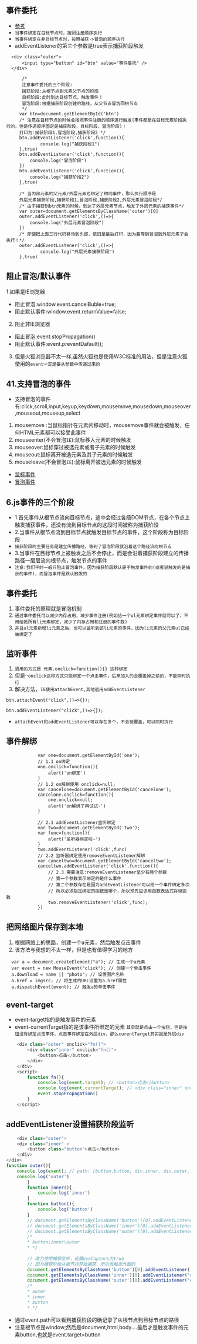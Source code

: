 ## 事件委托
* [参考](https://www.jb51.net/article/71236.htm)
* `当事件绑定在目标节点时，按照注册顺序执行`
* `当事件绑定在非目标节点时，按照捕获->冒泡的顺序执行`
* addEventListener的第三个参数是true表示捕获阶段触发
```
  <div class="outer">
	  <input type="button" id="btn" value="事件委托" />
  </div>
  
	  /* 
	  注意事件委托的三个阶段:
	  捕获阶段:从根节点到元素父节点的阶段
	  目标阶段:此时到达目标节点，触发事件！
	  冒泡阶段:根据捕获阶段创建的路线，从父节点冒泡回根节点
	  */
     var btn=document.getElementById('btn')
	 /* 注意在目标节点的时候会按照事件注册的顺序进行触发(事件都是在目标元素阶段执行的，但是传递顺序固定是捕获阶段，目标阶段，冒泡阶段)！
	 打印为:捕获阶段1,冒泡阶段,捕获阶段2 */
	 btn.addEventListener('click',function(){
	 		 console.log("捕获阶段1")
	 },true)
	 btn.addEventListener('click',function(){
		 console.log("冒泡阶段")
	 })
	 btn.addEventListener('click',function(){
	 	 console.log("捕获阶段2")
	 },true)
	 
	 /* 当内部元素的父元素/外层元素也绑定了相同事件，那么执行顺序是
	 外层元素捕获阶段,捕获阶段1,冒泡阶段,捕获阶段2,外层元素冒泡阶段*/
	 /* 由于捕获到btn元素的时候，到达了外层元素节点，触发了外层元素的捕获事件*/
	 var outer=document.getElementsByClassName('outer')[0]
	 outer.addEventListener('click',()=>{
		 console.log("外层元素冒泡阶段")
	 })
	 /* 即使把上面三行代码移动到头部，依旧是最后打印，因为要等到冒泡到外层元素才会执行！*/
	 outer.addEventListener('click',()=>{
	 		 console.log("外层元素捕获阶段")
	 },true)
```


## 阻止冒泡/默认事件
1.如果是IE浏览器
* 阻止冒泡:window.event.cancelBuble=true;
* 阻止默认事件:window.event.returnValue=false;
2. 阻止非IE浏览器
* 阻止冒泡:event.stopPropagation()
* 阻止默认事件:event.preventDafault();
3. 但是火狐浏览器不太一样,虽然火狐也是使用W3C标准的用法，但是注意火狐使用的`event一定是要从参数中传递过来的`


## 41.支持冒泡的事件
* 支持冒泡的事件有:click,scroll,input,keyup,keydown,mousemove,mousedown,mouseover,mouseout,mouseup,select
1. mousemove :当鼠标指针在元素内移动时，mousemove事件就会被触发，任何HTML元素都可以接受此事件
2. mouseenter(不会冒泡`IE`):鼠标移入元素的时候触发
3. mouseover:鼠标穿过被选元素或者子元素的时候触发
4. mouseout:鼠标离开被选元素及其子元素的时候触发
5. mouseleave(不会冒泡`IE`):鼠标离开被选元素的时候触发
* [鼠标事件](https://blog.csdn.net/u010297791/article/details/57412796)
* [冒泡事件](https://www.cnblogs.com/rubylouvre/p/5080464.html)


## 6.js事件的三个阶段
* 1.首先事件从根节点流向目标节点，途中会经过各级DOM节点，在各个节点上触发捕获事件，还没有流到目标节点的这段时间被称为捕获阶段
* 2.当事件从根节点流到目标节点就触发目标节点的事件，这个阶段称为目标阶段
* `捕获阶段的主要任务是建立传播路经，等到了冒泡阶段就沿着这个路径流向根节点`
* 3.当事件在目标节点上被触发之后不会停止，而是会沿着捕获阶段建立的传播路径一层层流向根节点，触发节点的事件
* `注意:我们平时一般只阻止冒泡事件，因为捕获阶段默认是不触发事件的(或者说触发的是捕获的事件)，而冒泡事件是默认触发的`

## 事件委托
1. 事件委托的原理就是冒泡机制
2. `通过事件委托可以减少内存占用，减少事件注册(例如给一个ul元素绑定事件就可以了，不用给她所有li元素绑定，减少了内存占用和注册的事件数)`
3. `并且ul元素新增li元素之后，也可以监听到该li元素的事件，因为li元素的父元素ul已经被绑定了`

## 监听事件
1. `通用的方式是 元素.onclick=function(){} 这种绑定`
2. 但是··`onclick这种方式只能绑定一个点击事件，后来加入的会覆盖掉之前的，不能同时执行`
3. 解决方法，`IE使用attachEvent,其他适用addEventListener`
```
btn.attachEvent("click",()=>{});

btn.addEventListener("click",()=>{});
```
* `attachEvent和addEventListener可以存在多个，不会被覆盖，可以同时执行`

## 事件解绑
```
			var one=document.getElementById('one');
			// 1.1 on绑定
			one.onclick=function(){
				alert('on绑定')
			}
			// 1.2 on解绑使用 onclick=null;
			var cancelone=document.getElementById('cancelone');
			cancelone.onclick=function(){
				one.onclick=null;
				alert('on解绑了再试试~')
			}
			
			// 2.1 addEventListener监听绑定
			var two=document.getElementById('two');
			var func=function(){
				alert('监听器绑定啦~')
			}
			two.addEventListener('click',func)
			// 2.2 监听器绑定使用removeEventListener解绑
			var canceltwo=document.getElementById('canceltwo');
			canceltwo.addEventListener('click',function(){
				// 2.3 需要注意:removeEventListener至少有两个参数
				// 第一个参数表示绑定的是什么事件
				// 第二个参数存在是因为addEventListener可以给一个事件绑定多次
				// 所以必须指定绑定的函数是哪个，所以预先应该用函数表达式存储函数
				two.removeEventListener('click',func);
			})
```

## 把网络图片保存到本地
1. 根据网络上的思路，创建一个a元素，然后触发点击事件
2. 该方法与我想的不太一样，但是也有值得学习的地方
```
  var a = document.createElement("a"); // 生成一个a元素
  var event = new MouseEvent("click"); // 创建一个单击事件
  a.download = name || "photo"; // 设置图片名称
  a.href = imgsrc; // 将生成的URL设置为a.href属性
  a.dispatchEvent(event); // 触发a的单击事件
```

## event-target
* event-target指的是触发事件的元素
* event-currentTarget指的是该事件所绑定的元素
`其实就是点击一个按钮，但是按钮没有绑定点击事件，点击事件绑定在外层div，那么curentTarget其实就是外层div`
```javascript
    <div class="outer" onclick="fn()">
        <div class="inner" onclick="fn()">
            <button>点击</button>
        </div>
    </div>
    <script>
        function fn(){
            console.log(event.target); // <button>点击</button>
            console.log(event.currentTarget); // <div class="inner" onclick="fn()">...</div>
            event.stopPropagation()
        }
    </script>
```

## addEventListener设置捕获阶段监听
```javascript
    <div class="outer">
    <div class="inner" >
        <button class="button">点击</button>
    </div>
</div>
function outer(){
    console.log(event); // path: [button.button, div.inner, div.outer, body, html, document, Window]
    console.log('outer')
        }
        function inner(){
            console.log('inner')
        }
        function button(){
            console.log('button')
        }
        // document.getElementsByClassName('button')[0].addEventListener('click',button)
        // document.getElementsByClassName('inner')[0].addEventListener('click',inner)
        // document.getElementsByClassName('outer')[0].addEventListener('click',outer)
        /*
        * button\inner\outer
        * */
        
        // 改为使用捕获监听，设置useCapture为true
        // 因为捕获阶段从根节点开始捕获，所以先触发外面的
        document.getElementsByClassName('button')[0].addEventListener('click',button,true)
        document.getElementsByClassName('inner')[0].addEventListener('click',inner,true)
        document.getElementsByClassName('outer')[0].addEventListener('click',outer,true)
        /*
        * outer
        * inner
        * button
        * */
```
* 通过event.path可以看到捕获阶段的确记录了从根节点到目标节点的路径
* 注意根节点是window;然后是document,html,body....最后才是触发事件的元素button,也就是event.target=button






